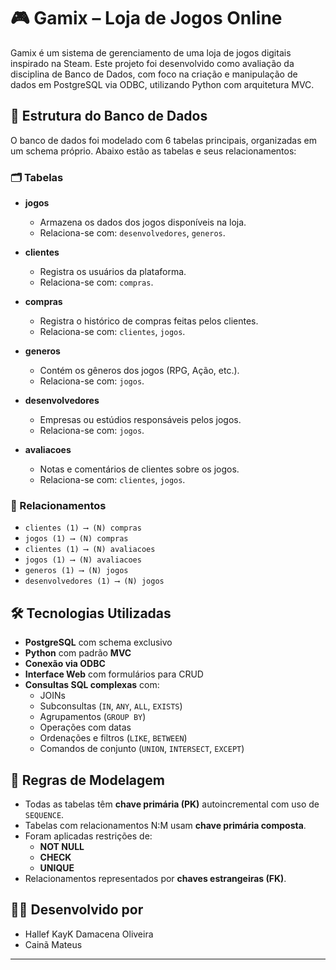 # 🎮 Gamix – Loja de Jogos Online

Gamix é um sistema de gerenciamento de uma loja de jogos digitais inspirado na Steam. Este projeto foi desenvolvido como avaliação da disciplina de Banco de Dados, com foco na criação e manipulação de dados em PostgreSQL via ODBC, utilizando Python com arquitetura MVC.

## 🧱 Estrutura do Banco de Dados

O banco de dados foi modelado com 6 tabelas principais, organizadas em um schema próprio. Abaixo estão as tabelas e seus relacionamentos:

### 🗂️ Tabelas

- **jogos**
  - Armazena os dados dos jogos disponíveis na loja.
  - Relaciona-se com: `desenvolvedores`, `generos`.

- **clientes**
  - Registra os usuários da plataforma.
  - Relaciona-se com: `compras`.

- **compras**
  - Registra o histórico de compras feitas pelos clientes.
  - Relaciona-se com: `clientes`, `jogos`.

- **generos**
  - Contém os gêneros dos jogos (RPG, Ação, etc.).
  - Relaciona-se com: `jogos`.

- **desenvolvedores**
  - Empresas ou estúdios responsáveis pelos jogos.
  - Relaciona-se com: `jogos`.

- **avaliacoes**
  - Notas e comentários de clientes sobre os jogos.
  - Relaciona-se com: `clientes`, `jogos`.

### 🔗 Relacionamentos

- `clientes (1) ⟶ (N) compras`
- `jogos (1) ⟶ (N) compras`
- `clientes (1) ⟶ (N) avaliacoes`
- `jogos (1) ⟶ (N) avaliacoes`
- `generos (1) ⟶ (N) jogos`
- `desenvolvedores (1) ⟶ (N) jogos`

## 🛠️ Tecnologias Utilizadas

- **PostgreSQL** com schema exclusivo
- **Python** com padrão **MVC**
- **Conexão via ODBC**
- **Interface Web** com formulários para CRUD
- **Consultas SQL complexas** com:
  - JOINs
  - Subconsultas (`IN`, `ANY`, `ALL`, `EXISTS`)
  - Agrupamentos (`GROUP BY`)
  - Operações com datas
  - Ordenações e filtros (`LIKE`, `BETWEEN`)
  - Comandos de conjunto (`UNION`, `INTERSECT`, `EXCEPT`)

## 📝 Regras de Modelagem

- Todas as tabelas têm **chave primária (PK)** autoincremental com uso de `SEQUENCE`.
- Tabelas com relacionamentos N:M usam **chave primária composta**.
- Foram aplicadas restrições de:
  - **NOT NULL**
  - **CHECK**
  - **UNIQUE**
- Relacionamentos representados por **chaves estrangeiras (FK)**.

## 👨‍💻 Desenvolvido por

- Hallef KayK Damacena Oliveira
- Cainã Mateus

---

